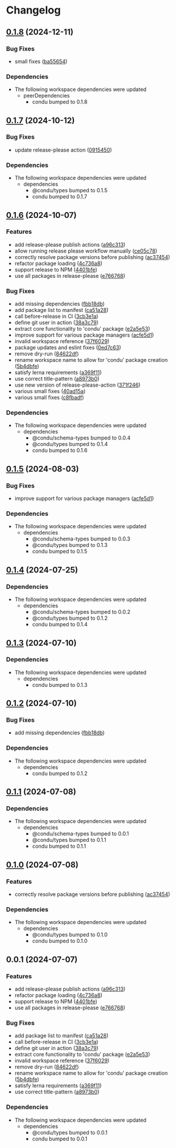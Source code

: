 # Changelog

## [0.1.8](https://github.com/niieani/condu/compare/@condu-feature/release-please@0.1.7...@condu-feature/release-please@0.1.8) (2024-12-11)


### Bug Fixes

* small fixes ([ba55654](https://github.com/niieani/condu/commit/ba556544a3bda8770009202d64f1f25ee99fb19c))


### Dependencies

* The following workspace dependencies were updated
  * peerDependencies
    * condu bumped to 0.1.8

## [0.1.7](https://github.com/niieani/condu/compare/@condu-feature/release-please@0.1.6...@condu-feature/release-please@0.1.7) (2024-10-12)


### Bug Fixes

* update release-please action ([0915450](https://github.com/niieani/condu/commit/0915450f2938b08dad8726ab04065d0537d813e3))


### Dependencies

* The following workspace dependencies were updated
  * dependencies
    * @condu/types bumped to 0.1.5
    * condu bumped to 0.1.7

## [0.1.6](https://github.com/niieani/condu/compare/@condu-feature/release-please@0.1.5...@condu-feature/release-please@0.1.6) (2024-10-07)


### Features

* add release-please publish actions ([a96c313](https://github.com/niieani/condu/commit/a96c313d600bf17caad0be7261e54018af9ab4e1))
* allow running release please workflow manually ([ce05c78](https://github.com/niieani/condu/commit/ce05c78bb32566d667252a4b163c59c14eb9164e))
* correctly resolve package versions before publishing ([ac37454](https://github.com/niieani/condu/commit/ac374544ecb35ad3c3f27a830f24276928168306))
* refactor package loading ([4c736a8](https://github.com/niieani/condu/commit/4c736a83077e0294a7854c8a2b9c95a5878149f3))
* support release to NPM ([4401bfe](https://github.com/niieani/condu/commit/4401bfe7a457ea3fb516d0165b89652aa3ef5200))
* use all packages in release-please ([e766768](https://github.com/niieani/condu/commit/e76676892ac2ffc4f7253179fed6ee2a2fe0ded9))


### Bug Fixes

* add missing dependencies ([fbb18db](https://github.com/niieani/condu/commit/fbb18db9a0e49843d60ed297df3af928a9577880))
* add package list to manifest ([ca51a28](https://github.com/niieani/condu/commit/ca51a28d9a1f4bda1ca1dd929a7d22bdae09d5f3))
* call before-release in CI ([3cb3e1a](https://github.com/niieani/condu/commit/3cb3e1ad28a3c127bfe0f47f9372706310acef97))
* define git user in action ([38a3c79](https://github.com/niieani/condu/commit/38a3c79c22778f9374d808d94bec934c8f9b4838))
* extract core functionality to 'condu' package ([e2a5e53](https://github.com/niieani/condu/commit/e2a5e539f7aeaadedd3359d8bf80591f3e4ee258))
* improve support for various package managers ([acfe5d1](https://github.com/niieani/condu/commit/acfe5d1469145e27084a75dbb01ac3c9c053c4dc))
* invalid workspace reference ([37f6029](https://github.com/niieani/condu/commit/37f6029848a43f06627f0ee2f7fcef4e535a7d07))
* package updates and eslint fixes ([0ed7c63](https://github.com/niieani/condu/commit/0ed7c63c75992a8952c84d6d79280f3ca3bf4225))
* remove dry-run ([84622df](https://github.com/niieani/condu/commit/84622dfe6af8a30627694f179cb68f5499f552fd))
* rename workspace name to allow for 'condu' package creation ([5b4dbfe](https://github.com/niieani/condu/commit/5b4dbfe0912ad8d64a227b875d34c39ae5d50959))
* satisfy lerna requirements ([a369f11](https://github.com/niieani/condu/commit/a369f1166b12328d7cd184ddd1d9a41ed94204f9))
* use correct title-pattern ([a8973b0](https://github.com/niieani/condu/commit/a8973b07d099941a4007216902d360e3e2f372fe))
* use new version of release-please-action ([371f246](https://github.com/niieani/condu/commit/371f246ed61c5b8d059cf62f1ae639cf453e1434))
* various small fixes ([40ad15a](https://github.com/niieani/condu/commit/40ad15a5a9eac419a1bc1d100bd86e25b9c44eca))
* various small fixes ([c8fbadf](https://github.com/niieani/condu/commit/c8fbadf0f538086dca5d8d4093c274128c793743))


### Dependencies

* The following workspace dependencies were updated
  * dependencies
    * @condu/schema-types bumped to 0.0.4
    * @condu/types bumped to 0.1.4
    * condu bumped to 0.1.6

## [0.1.5](https://github.com/niieani/condu/compare/@condu-feature/release-please@0.1.4...@condu-feature/release-please@0.1.5) (2024-08-03)


### Bug Fixes

* improve support for various package managers ([acfe5d1](https://github.com/niieani/condu/commit/acfe5d1469145e27084a75dbb01ac3c9c053c4dc))


### Dependencies

* The following workspace dependencies were updated
  * dependencies
    * @condu/schema-types bumped to 0.0.3
    * @condu/types bumped to 0.1.3
    * condu bumped to 0.1.5

## [0.1.4](https://github.com/niieani/toolchain/compare/@condu-feature/release-please@0.1.3...@condu-feature/release-please@0.1.4) (2024-07-25)


### Dependencies

* The following workspace dependencies were updated
  * dependencies
    * @condu/schema-types bumped to 0.0.2
    * @condu/types bumped to 0.1.2
    * condu bumped to 0.1.4

## [0.1.3](https://github.com/niieani/toolchain/compare/@condu-feature/release-please@0.1.2...@condu-feature/release-please@0.1.3) (2024-07-10)


### Dependencies

* The following workspace dependencies were updated
  * dependencies
    * condu bumped to 0.1.3

## [0.1.2](https://github.com/niieani/toolchain/compare/@condu-feature/release-please@0.1.1...@condu-feature/release-please@0.1.2) (2024-07-10)


### Bug Fixes

* add missing dependencies ([fbb18db](https://github.com/niieani/toolchain/commit/fbb18db9a0e49843d60ed297df3af928a9577880))


### Dependencies

* The following workspace dependencies were updated
  * dependencies
    * condu bumped to 0.1.2

## [0.1.1](https://github.com/niieani/toolchain/compare/@condu-feature/release-please@0.1.0...@condu-feature/release-please@0.1.1) (2024-07-08)


### Dependencies

* The following workspace dependencies were updated
  * dependencies
    * @condu/schema-types bumped to 0.0.1
    * @condu/types bumped to 0.1.1
    * condu bumped to 0.1.1

## [0.1.0](https://github.com/niieani/toolchain/compare/@condu-feature/release-please@0.0.1...@condu-feature/release-please@0.1.0) (2024-07-08)


### Features

* correctly resolve package versions before publishing ([ac37454](https://github.com/niieani/toolchain/commit/ac374544ecb35ad3c3f27a830f24276928168306))


### Dependencies

* The following workspace dependencies were updated
  * dependencies
    * @condu/types bumped to 0.1.0
    * condu bumped to 0.1.0

## 0.0.1 (2024-07-07)


### Features

* add release-please publish actions ([a96c313](https://github.com/niieani/toolchain/commit/a96c313d600bf17caad0be7261e54018af9ab4e1))
* refactor package loading ([4c736a8](https://github.com/niieani/toolchain/commit/4c736a83077e0294a7854c8a2b9c95a5878149f3))
* support release to NPM ([4401bfe](https://github.com/niieani/toolchain/commit/4401bfe7a457ea3fb516d0165b89652aa3ef5200))
* use all packages in release-please ([e766768](https://github.com/niieani/toolchain/commit/e76676892ac2ffc4f7253179fed6ee2a2fe0ded9))


### Bug Fixes

* add package list to manifest ([ca51a28](https://github.com/niieani/toolchain/commit/ca51a28d9a1f4bda1ca1dd929a7d22bdae09d5f3))
* call before-release in CI ([3cb3e1a](https://github.com/niieani/toolchain/commit/3cb3e1ad28a3c127bfe0f47f9372706310acef97))
* define git user in action ([38a3c79](https://github.com/niieani/toolchain/commit/38a3c79c22778f9374d808d94bec934c8f9b4838))
* extract core functionality to 'condu' package ([e2a5e53](https://github.com/niieani/toolchain/commit/e2a5e539f7aeaadedd3359d8bf80591f3e4ee258))
* invalid workspace reference ([37f6029](https://github.com/niieani/toolchain/commit/37f6029848a43f06627f0ee2f7fcef4e535a7d07))
* remove dry-run ([84622df](https://github.com/niieani/toolchain/commit/84622dfe6af8a30627694f179cb68f5499f552fd))
* rename workspace name to allow for 'condu' package creation ([5b4dbfe](https://github.com/niieani/toolchain/commit/5b4dbfe0912ad8d64a227b875d34c39ae5d50959))
* satisfy lerna requirements ([a369f11](https://github.com/niieani/toolchain/commit/a369f1166b12328d7cd184ddd1d9a41ed94204f9))
* use correct title-pattern ([a8973b0](https://github.com/niieani/toolchain/commit/a8973b07d099941a4007216902d360e3e2f372fe))


### Dependencies

* The following workspace dependencies were updated
  * dependencies
    * @condu/types bumped to 0.0.1
    * condu bumped to 0.0.1
